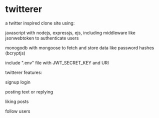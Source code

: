 # twitterer

a twitter inspired clone site using:

javascript with nodejs, expressjs, ejs, including middleware like jsonwebtoken to authenticate users

monogodb with mongoose to fetch and store data like password hashes (bcryptjs)

include ".env" file with
JWT_SECRET_KEY and URI

twitterer features:

signup login

posting text or replying

liking posts

follow users
